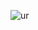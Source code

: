 ![ur](https://user-images.githubusercontent.com/59121449/111693041-08a48080-8828-11eb-9d91-7ef61edcc04a.PNG)
